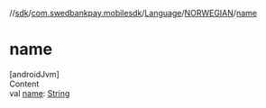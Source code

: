 //[sdk](../../../../index.md)/[com.swedbankpay.mobilesdk](../../index.md)/[Language](../index.md)/[NORWEGIAN](index.md)/[name](name.md)



# name  
[androidJvm]  
Content  
val [name](name.md): [String](https://kotlinlang.org/api/latest/jvm/stdlib/kotlin/-string/index.html)  



